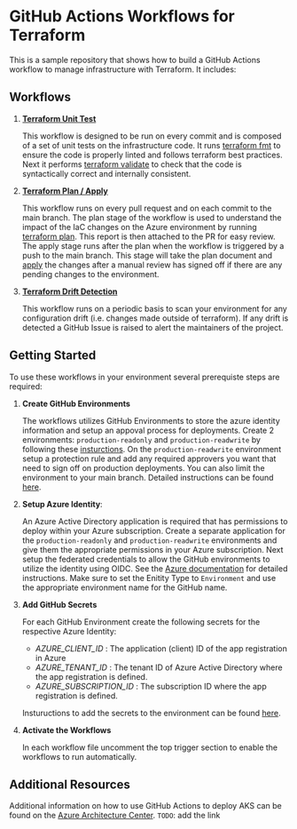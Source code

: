 # GitHub Actions Workflows for Terraform

This is a sample repository that shows how to build a GitHub Actions workflow to manage infrastructure with Terraform. It includes:

## Workflows

1. [**Terraform Unit Test**](.github/workflows/tf-validate.yml)

    This workflow is designed to be run on every commit and is composed of a set of unit tests on the infrastructure code. It runs [terraform fmt]( https://www.terraform.io/cli/commands/fmt) to ensure the code is properly linted and follows terraform best practices. Next it performs [terraform validate](https://www.terraform.io/cli/commands/validate) to check that the code is syntactically correct and internally consistent.

2. [**Terraform Plan / Apply**](.github/workflows/tf-plan-apply.yml)

    This workflow runs on every pull request and on each commit to the main branch. The plan stage of the workflow is used to understand the impact of the IaC changes on the Azure environment by running [terraform plan](https://www.terraform.io/cli/commands/plan). This report is then attached to the PR for easy review. The apply stage runs after the plan when the workflow is triggered by a push to the main branch. This stage will take the plan document and [apply](https://www.terraform.io/cli/commands/apply) the changes after a manual review has signed off if there are any pending changes to the environment.

3. [**Terraform Drift Detection**](.github/workflows/tf-drift.yml)

    This workflow runs on a periodic basis to scan your environment for any configuration drift (i.e. changes made outside of terraform). If any drift is detected a GitHub Issue is raised to alert the maintainers of the project.

## Getting Started

To use these workflows in your environment several prerequiste steps are required:

1. **Create GitHub Environments**

    The workflows utilizes GitHub Environments to store the azure identity information and setup an appoval process for deployments. Create 2 environments: `production-readonly` and `production-readwrite` by following these [insturctions](https://docs.github.com/actions/deployment/targeting-different-environments/using-environments-for-deployment#creating-an-environment). On the `production-readwrite` environment setup a protection rule and add any required approvers you want that need to sign off on production deployments. You can also limit the environment to your main branch. Detailed instructions can be found [here](https://docs.github.com/actions/deployment/targeting-different-environments/using-environments-for-deployment#creating-an-environment).

2. **Setup Azure Identity**: 

    An Azure Active Directory application is required that has permissions to deploy within your Azure subscription. Create a separate application for the `production-readonly` and `production-readwrite` environments and give them the appropriate permissions in your Azure subscription. Next setup the federated credentials to allow the GitHub environments to utilize the identity using OIDC. See the [Azure documentation](https://docs.microsoft.com/azure/developer/github/connect-from-azure?tabs=azure-portal%2Clinux#use-the-azure-login-action-with-openid-connect) for detailed instructions. Make sure to set the Enitity Type to `Environment` and use the appropriate environment name for the GitHub name.


3. **Add GitHub Secrets**

    For each GitHub Environment create the following secrets for the respective Azure Identity:

    - _AZURE_CLIENT_ID_ : The application (client) ID of the app registration in Azure
    - _AZURE_TENANT_ID_ : The tenant ID of Azure Active Directory where the app registration is defined.
    - _AZURE_SUBSCRIPTION_ID_ : The subscription ID where the app registration is defined.

    Instuructions to add the secrets to the environment can be found [here](https://docs.github.com/actions/security-guides/encrypted-secrets#creating-encrypted-secrets-for-an-environment).

4. **Activate the Workflows**

    In each workflow file uncomment the top trigger section to enable the workflows to run automatically.

## Additional Resources

Additional information on how to use GitHub Actions to deploy AKS can be found on the [Azure Architecture Center](...). `TODO`: add the link

